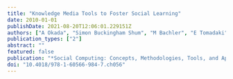 ```yaml
---
title: "Knowledge Media Tools to Foster Social Learning"
date: 2010-01-01
publishDate: 2021-08-20T12:06:01.229151Z
authors: ["A Okada", "Simon Buckingham Shum", "M Bachler", "E Tomadaki", "P Scott", "A Little", "M Eisenstadt"]
publication_types: ["2"]
abstract: ""
featured: false
publication: "*Social Computing: Concepts, Methodologies, Tools, and Applications*"
doi: "10.4018/978-1-60566-984-7.ch056"
---
```


